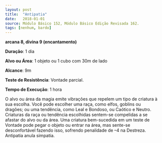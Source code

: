 ```yaml
---
layout: post
title:  "Antipatia"
date:   2018-01-01
source: Módulo Básico 152, Módulo Básico Edição Revisada 162.
tags: [nenhum, bardo]
---
```


**arcana 8, divina 9 (encantamento)**

**Duração**: 1 dia

**Alvo ou Área**: 1 objeto ou 1 cubo com 30m de lado

**Alcance**: 9m

**Teste de Resistência**: Vontade parcial.

**Tempo de Execução**: 1 hora

O alvo ou área da magia emite vibrações que repelem um tipo de criatura à sua escolha. Você pode escolher uma raça, como elfos, goblins ou dragões; ou uma tendência, como Leal e Bondoso, ou Caótico e Neutro.
Criaturas da raça ou tendência escolhidas sentem-se compelidas a se afastar do alvo ou da área. Uma criatura bem-sucedida em um teste de Vontade pode pegar o objeto ou entrar na área, mas sente-se desconfortável fazendo isso, sofrendo penalidade de –4 na Destreza.
Antipatia anula simpatia.
